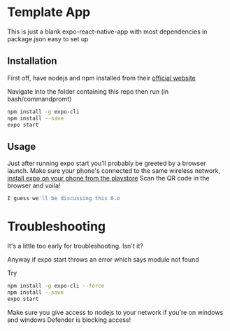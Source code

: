 # Template App
This is just a blank expo-react-native-app with most dependencies in package.json easy to set up

## Installation

First off, have nodejs and npm installed from their [official website](https://nodejs.org/en/)

Navigate into the folder containing this repo then run (in bash/commandpromt)

```bash
npm install -g expo-cli
npm install --save
expo start
```

## Usage

Just after running expo start you'll probably be greeted by a browser launch.
Make sure your phone's connected to the same wireless network, [install expo on your phone from the playstore](https://play.google.com/store/apps/details?id=host.exp.exponent&hl=en_US)
Scan the QR code in the browser and voila!

```javascript
I guess we'll be discussing this 0.o
```

# Troubleshooting

It's a little too early for troubleshooting. Isn't it? 

Anyway if expo start throws an error which says module not found

Try

```bash
npm install -g expo-cli --force
npm install --save
expo start
```

Make sure you give access to nodejs to your network if you're on windows and windows Defender is blocking access!
